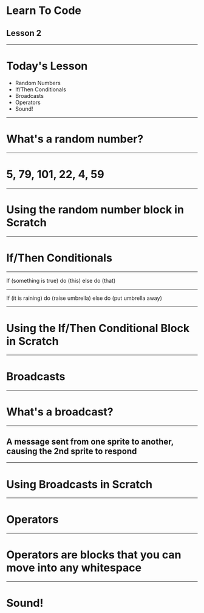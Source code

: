 # Learn To Code
## Lesson 2

---

# Today's Lesson

- Random Numbers
- If/Then Conditionals
- Broadcasts
- Operators
- Sound!

--- 

# What's a random number?

--- 

# 5, 79, 101, 22, 4, 59

--- 

# Using the random number block in Scratch

---

# If/Then Conditionals

---

If (something is true) do (this) else do (that)

---

If (it is raining) do (raise umbrella) else do (put umbrella away)

--- 

# Using the If/Then Conditional Block in Scratch

--- 

# Broadcasts

---

# What's a broadcast?

---

## A message sent from one sprite to another, causing the 2nd sprite to respond

---

# Using Broadcasts in Scratch

---

# Operators

---

# Operators are blocks that you can move into any whitespace

---

# Sound!
